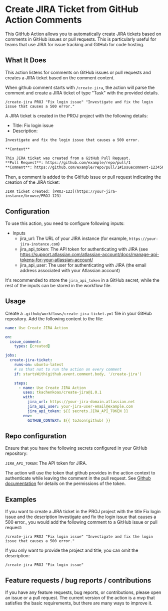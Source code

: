 # Create JIRA Ticket from GitHub Action Comments
This GitHub Action allows you to automatically create JIRA tickets based on comments in GitHub issues or pull requests. This is particularly useful for teams that use JIRA for issue tracking and GitHub for code hosting.

## What It Does
This action listens for comments on GitHub issues or pull requests and creates a JIRA ticket based on the comment content.

When github comment starts with `/create-jira`, the action will parse the comment and create a JIRA ticket
of type "Task" with the provided details.

```
/create-jira PROJ "Fix login issue" "Investigate and fix the login issue that causes a 500 error."
```

A JIRA ticket is created in the PROJ project with the following details:

- Title: Fix login issue
- Description:
```markdown
Investigate and fix the login issue that causes a 500 error.

**Context**

This JIRA ticket was created from a GitHub Pull Request.
**Pull Request**: https://github.com/example/repo/pull/1
**Comment**: https://github.com/example/repo/pull/1#issuecomment-123456789
```

Then, a comment is added to the GitHub issue or pull request indicating the creation of the JIRA ticket:

```
JIRA ticket created: [PROJ-123](https://your-jira-instance/browse/PROJ-123)
```

## Configuration
To use this action, you need to configure following inputs: 

- Inputs
  - jira_url: The URL of your JIRA instance (for example, `https://your-jira-instance.com`)
  - jira_api_token: The API token for authenticating with JIRA (see https://support.atlassian.com/atlassian-account/docs/manage-api-tokens-for-your-atlassian-account/
  - jira_api_user: The user for authenticating with JIRA (the email address associated with your Atlassian account)
 
It's recommended to store the `jira_api_token` in a GitHub secret, while the rest of the inputs can 
be stored in the workflow file. 

## Usage
  Create a `.github/workflows/create-jira-ticket.yml` file in your GitHub repository.
  Add the following content to the file:

```yml
name: Use Create JIRA Action

on:
  issue_comment:
    types: [created]

jobs:
  create-jira-ticket:
    runs-on: ubuntu-latest
    # so that not to run the action on every comment
    if: startsWith(github.event.comment.body, '/create-jira')

    steps:
      - name: Use Create JIRA Action
        uses: tkachenkoas/create-jira@1.0.1
        with:
          jira_url: https://your-jira-domain.atlassian.net
          jira_api_user: your-jira-user-email@example.com
          jira_api_token: ${{ secrets.JIRA_API_TOKEN }}
        env:
          GITHUB_CONTEXT: ${{ toJson(github) }}
```

## Repo configuration
Ensure that you have the following secrets configured in your GitHub repository:

`JIRA_API_TOKEN`: The API token for JIRA.

The action will use the token that github provides in the action 
context to authenticate while leaving the comment in the pull request.
See [Github documentation](https://docs.github.com/en/repositories/managing-your-repositorys-settings-and-features/enabling-features-for-your-repository/managing-github-actions-settings-for-a-repository#configuring-the-default-github_token-permissions)
for details on the permissions of the token.

## Examples
If you want to create a JIRA ticket in the PROJ project with the title Fix login issue and the description Investigate and fix the login issue that causes a 500 error., you would add the following comment to a GitHub issue or pull request:

```
/create-jira PROJ "Fix login issue" "Investigate and fix the login issue that causes a 500 error."
```

If you only want to provide the project and title, you can omit the description:

```/create-jira PROJ "Fix login issue"```

## Feature requests / bug reports / contributions

If you have any feature requests, bug reports, or contributions, 
please open an issue or a pull request. The current version of the action is a
mvp that satisfies the basic requirements, but there are many ways to improve it.